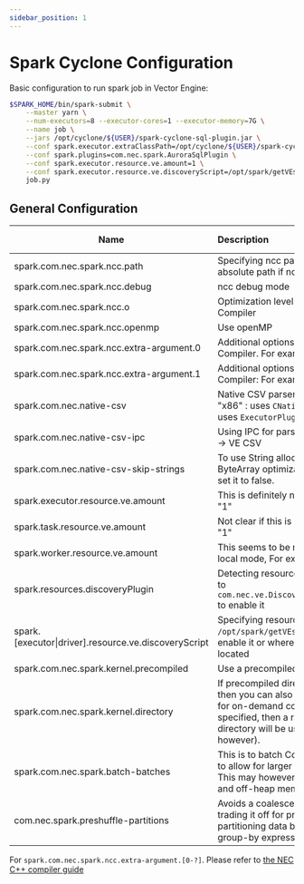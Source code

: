 ```yaml
---
sidebar_position: 1
---
```


# Spark Cyclone Configuration

Basic configuration to run spark job in Vector Engine: 

```bash
$SPARK_HOME/bin/spark-submit \
	--master yarn \
	--num-executors=8 --executor-cores=1 --executor-memory=7G \
	--name job \
	--jars /opt/cyclone/${USER}/spark-cyclone-sql-plugin.jar \
	--conf spark.executor.extraClassPath=/opt/cyclone/${USER}/spark-cyclone-sql-plugin.jar \
	--conf spark.plugins=com.nec.spark.AuroraSqlPlugin \
	--conf spark.executor.resource.ve.amount=1 \
	--conf spark.executor.resource.ve.discoveryScript=/opt/spark/getVEsResources.sh \
	job.py
```



## General Configuration

| Name                                                 | Description                                                  | Default Value             |
| ---------------------------------------------------- | :----------------------------------------------------------- | ------------------------- |
| spark.com.nec.spark.ncc.path                         | Specifying ncc path. Please specify the absolute path if ncc is not in your `$PATH` | ncc                       |
| spark.com.nec.spark.ncc.debug                        | ncc debug mode                                               | false                     |
| spark.com.nec.spark.ncc.o                            | Optimization level for Vector Engine Compiler                | 4                         |
| spark.com.nec.spark.ncc.openmp                       | Use openMP                                                   | false                     |
| spark.com.nec.spark.ncc.extra-argument.0             | Additional options for Vector Engine Compiler. For example: "-X" | ""                        |
| spark.com.nec.spark.ncc.extra-argument.1             | Additional options for Vector Engine Compiler: For example: "-Y" | ""                        |
| spark.com.nec.native-csv                             | Native CSV parser. Available options: "x86" : uses `CNativeEvaluator`, "ve": uses `ExecutorPluginManagedEvaluator` | off                       |
| spark.com.nec.native-csv-ipc                         | Using IPC for parsing CSV. Spark -> IPC -> VE CSV            | true                      |
| spark.com.nec.native-csv-skip-strings                | To use String allocation as opposed to ByteArray optimization in `NativeCsvExec`, set it to false. | true                      |
| spark.executor.resource.ve.amount                    | This is definitely needed. For example: "1"                  | -                         |
| spark.task.resource.ve.amount                        | Not clear if this is needed, For example: "1"                | -                         |
| spark.worker.resource.ve.amount                      | This seems to be necessary for cluster-local mode, For example: "1" | -                         |
| spark.resources.discoveryPlugin                      | Detecting resources automatically. Set it to `com.nec.ve.DiscoverVectorEnginesPlugin` to enable it | -                         |
| spark.[executor\|driver].resource.ve.discoveryScript | Specifying resources via file. Set it to `/opt/spark/getVEsResources.sh` to enable it or where ever your script is located | -                         |
| spark.com.nec.spark.kernel.precompiled               | Use a precompiled directory                                  | -                         |
| spark.com.nec.spark.kernel.directory                 | If precompiled directory is not yet exist, then you can also specify a destination for on-demand compilation. If this is not specified, then a random temporary directory will be used (not removed, however). | random temporay directory |
| spark.com.nec.spark.batch-batches                    | This is to batch ColumnarBatch together, to allow for larger input sizes into the VE. This may however use more on-heap and off-heap memory. | 0                         |
| com.nec.spark.preshuffle-partitions                  | Avoids a coalesce into a single partition, trading it off for pre-sorting/pre-partitioning data by hashes of the group-by expressions | -                         |

For `spark.com.nec.spark.ncc.extra-argument.[0-?]`. Please refer to 
[the NEC C++ compiler guide](https://www.hpc.nec/documents/sdk/pdfs/g2af01e-C++UsersGuide-023.pdf)
